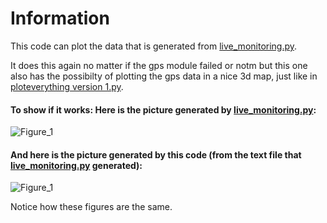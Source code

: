 # Information

This code can plot the data that is generated from [live_monitoring.py]( https://github.com/HugoBruins/cancatchers/tree/master/python/live_monitoring "live_monitoring").

It does this again no matter if the gps module failed or notm but this one also has the possibilty of plotting the gps data in a nice 3d map, just like in [ploteverything version 1.py](https://github.com/HugoBruins/cancatchers/tree/master/python/Plot%20everything "ploteverything version 1").

#### To show if it works: Here is the picture generated by [live_monitoring.py]( https://github.com/HugoBruins/cancatchers/tree/master/python/live_monitoring "live_monitoring"):

![Figure_1](https://user-images.githubusercontent.com/25268098/122445812-35407380-cfa2-11eb-8ee4-9ee0942ef341.png)

#### And here is the picture generated by this code (from the text file that [live_monitoring.py]( https://github.com/HugoBruins/cancatchers/tree/master/python/live_monitoring "live_monitoring") generated):

![Figure_1](https://user-images.githubusercontent.com/25268098/122452031-17c2d800-cfa9-11eb-8f52-7aad126e3314.png)

Notice how these figures are the same. 
